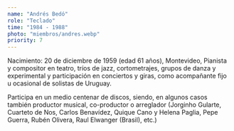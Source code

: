 ```yaml
---
name: "Andrés Bedó"
role: "Teclado"
time: "1984 - 1988"
photo: "miembros/andres.webp"
priority: 7
---
```


Nacimiento: 20 de diciembre de 1959 (edad 61 años), Montevideo, Pianista y
compositor en teatro, tríos de jazz, cortometrajes, grupos de danza y
experimental y participación en conciertos y giras, como acompañante fijo u
ocasional de solistas de Uruguay.

Participa en un medio centenar de discos, siendo, en algunos casos también
productor musical, co-productor o arreglador (Jorginho Gularte, Cuarteto de
Nos, Carlos Benavídez, Quique Cano y Helena Paglia, Pepe Guerra, Rubén
Olivera, Raul Elwanger (Brasil), etc.)
